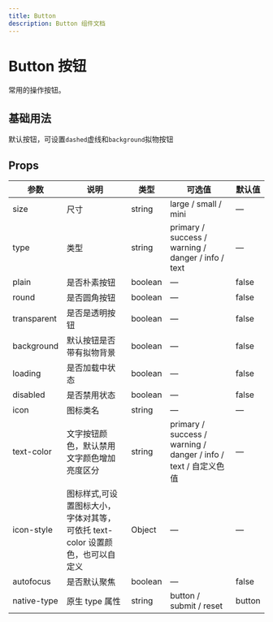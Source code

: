 ```yaml
---
title: Button
description: Button 组件文档
---
```


# Button 按钮

常用的操作按钮。

## 基础用法

默认按钮，可设置`dashed`虚线和`background`拟物按钮

<preview path="../demo/Button/Basic.vue"></preview>

## Props

| 参数        | 说明                                                                          | 类型    | 可选值                                                          | 默认值 |
| ----------- | ----------------------------------------------------------------------------- | ------- | --------------------------------------------------------------- | ------ |
| size        | 尺寸                                                                          | string  | large / small / mini                                            | —      |
| type        | 类型                                                                          | string  | primary / success / warning / danger / info / text              | —      |
| plain       | 是否朴素按钮                                                                  | boolean | —                                                               | false  |
| round       | 是否圆角按钮                                                                  | boolean | —                                                               | false  |
| transparent | 是否是透明按钮                                                                | boolean | —                                                               | false  |
| background  | 默认按钮是否带有拟物背景                                                      | boolean | —                                                               | false  |
| loading     | 是否加载中状态                                                                | boolean | —                                                               | false  |
| disabled    | 是否禁用状态                                                                  | boolean | —                                                               | false  |
| icon        | 图标类名                                                                      | string  | —                                                               | —      |
| text-color  | 文字按钮颜色，默认禁用文字颜色增加亮度区分                                    | string  | primary / success / warning / danger / info / text / 自定义色值 | —      |
| icon-style  | 图标样式,可设置图标大小，字体对其等，可依托 text-color 设置颜色，也可以自定义 | Object  | —                                                               | —      |
| autofocus   | 是否默认聚焦                                                                  | boolean | —                                                               | false  |
| native-type | 原生 type 属性                                                                | string  | button / submit / reset                                         | button |
